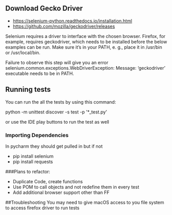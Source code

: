 ## Download Gecko Driver

- https://selenium-python.readthedocs.io/installation.html
- https://github.com/mozilla/geckodriver/releases

Selenium requires a driver to interface with the chosen browser. Firefox, for example, requires geckodriver, which needs to be installed before the below examples can be run. Make sure it’s in your PATH, e. g., place it in /usr/bin or /usr/local/bin.

Failure to observe this step will give you an error selenium.common.exceptions.WebDriverException: Message: ‘geckodriver’ executable needs to be in PATH.

## Running tests
You can run the all the tests by using this command:

python -m unittest discover -s test -p '*_test.py'

or use the IDE play buttons to run the test as well  

### Importing Dependencies
In pycharm they should get pulled in but if not 
- pip install selenium
- pip install requests

###Plans to refactor: 
- Duplicate Code, create functions 
- Use POM to call objects and not redefine them in every test 
- Add additional browser support other than FF

##Troubleshooting
You  may need to give macOS access to you file system to access firefox driver to run tests


